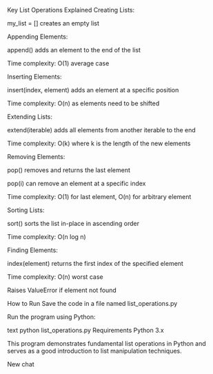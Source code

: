 Key List Operations Explained
Creating Lists:

my_list = [] creates an empty list

Appending Elements:

append() adds an element to the end of the list

Time complexity: O(1) average case

Inserting Elements:

insert(index, element) adds an element at a specific position

Time complexity: O(n) as elements need to be shifted

Extending Lists:

extend(iterable) adds all elements from another iterable to the end

Time complexity: O(k) where k is the length of the new elements

Removing Elements:

pop() removes and returns the last element

pop(i) can remove an element at a specific index

Time complexity: O(1) for last element, O(n) for arbitrary element

Sorting Lists:

sort() sorts the list in-place in ascending order

Time complexity: O(n log n)

Finding Elements:

index(element) returns the first index of the specified element

Time complexity: O(n) worst case

Raises ValueError if element not found

How to Run
Save the code in a file named list_operations.py

Run the program using Python:

text
python list_operations.py
Requirements
Python 3.x

This program demonstrates fundamental list operations in Python and serves as a good introduction to list manipulation techniques.

New chat
